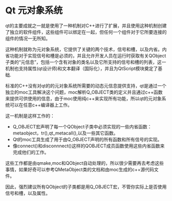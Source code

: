# Qt 元对象系统
qt的主要成就之一就是使用了一种机制对C++进行了扩展，并且使用这种机制创建了独立的软件组件，这些组件可以绑定在一起，但任何一个组件对于它所要连接的组件的情况一无所知。

这种机制就称为元对象系统，它提供了关键的两个技术，信号和槽，以及内省。内省功能对于实现信号和槽是必须的，并且允许开发人员在运行时获取有关QObject子类的“元信息”，包括一个含有对象的类名以及它所支持的信号和槽的列表，这一机制也支持属性(qt设计师)和文本翻译（国际化），并且为QtScript模块奠定了基础.

标准的C++没有对qt的的元对象系统所需要的动态元信息提供支持，qt是通过一个独立的moc工具解决这个问题，moc解析Q_OBJECT类的定义并且通过c++函数来提供可供使用的信息，由于moc使用纯c++来实现所有功能，所以qt的元对象系统可以在任意c++编译器上工作。

这一机制是这样工作的：

- Q_OBJECT宏声明了每一个QObject子类中必须实现的一些内省函数：metaobject，tr(),qt_metacall(),以及一些其它函数。
- Qt的moc工具生成了用于由Q_OBJECT声明的所有函数和所有信号的实现。
- 像connect()和disconnnect()这样的QOBJECT成员函数使用这些内省函数来完成他们的工作。

这些工作都是由qmake,moc和QObject自动处理的，所以很少需要再去考虑这些事情，如果好奇可以参考QMetaObject类的文档和由moc生成的c++源代码文件。

因此，强烈建议所有QObject的子类都是用Q_OBJECT宏，不管你实际上是否使用信号和槽，以及属性。